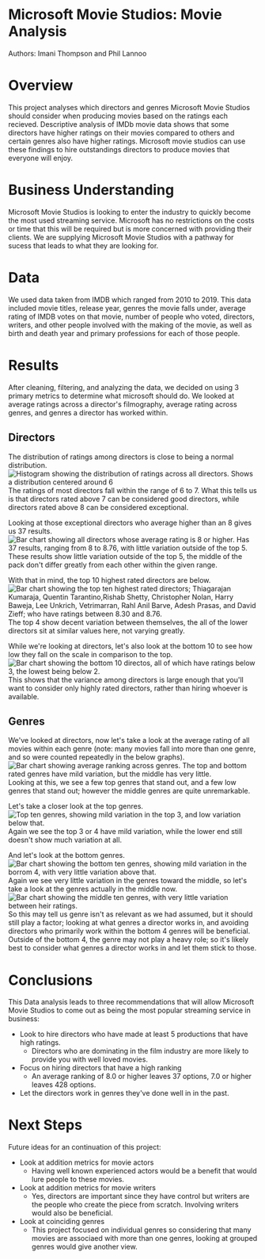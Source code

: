 # Microsoft Movie Studios: Movie Analysis
Authors: Imani Thompson and Phil Lannoo 
# Overview
This project analyses which directors and genres Microsoft Movie Studios should consider when producing movies based on the ratings each recieved. Descriptive analysis of IMDb movie data shows that some directors have higher ratings on their movies compared to others and certain genres also have higher ratings. Microsoft movie studios can use these findings to hire outstandings directors to produce movies that everyone will enjoy.
# Business Understanding
Microsoft Movie Studios is looking to enter the industry to quickly become the most used streaming service. Microsoft has no restrictions on the costs or time that this will be required but is more concerned with providing their clients. We are supplying Microsoft Movie Studios with a pathway for sucess that leads to what they are looking for.
# Data 
We used data taken from IMDB which ranged from 2010 to 2019. This data included movie titles, release year, genres the movie falls under, average rating of IMDB votes on that movie, number of people who voted, directors, writers, and other people involved with the making of the movie, as well as birth and death year and primary professions for each of those people.
# Results
After cleaning, filtering, and analyzing the data, we decided on using 3 primary metrics to determine what microsoft should do. We looked at average ratings across a director's filmography, average rating across genres, and genres a director has worked within.
## Directors
The distribution of ratings among directors is close to being a normal distribution.
![Histogram showing the distribution of ratings across all directors. Shows a distribution centered around 6](Images/DirectorHist.png)
The ratings of most directors fall within the range of 6 to 7. What this tells us is that directors rated above 7 can be considered good directors, while directors rated above 8 can be considered exceptional.

Looking at those exceptional directors who average higher than an 8 gives us 37 results.
![Bar chart showing all directors whose average rating is 8 or higher. Has 37 results, ranging from 8 to 8.76, with little variation outside of the top 5.](Images/TopDirectorRatings.png)
These results show little variation outside of the top 5, the middle of the pack don't differ greatly from each other within the given range.

With that in mind, the top 10 highest rated directors are below.
![Bar chart showing the top ten highest rated directors; Thiagarajan Kumaraja, Quentin Tarantino,Rishab Shetty, Christopher Nolan, Harry Baweja, Lee Unkrich, Vetrimarran, Rahl Anil Barve, Adesh Prasas, and David Zieff; who have ratings between 8.30 and 8.76.](Images/TopTenDirectors.png)
The top 4 show decent variation between themselves, the all of the lower directors sit at similar values here, not varying greatly.

While we're looking at directors, let's also look at the bottom 10 to see how low they fall on the scale in comparison to the top.
![Bar chart showing the bottom 10 directos, all of which have ratings below 3, the lowest being below 2.](Images/BottomTenDirectors.png)
This shows that the variance among directors is large enough that you'll want to consider only highly rated directors, rather than hiring whoever is available.

## Genres
We've looked at directors, now let's take a look at the average rating of all movies within each genre (note: many movies fall into more than one genre, and so were counted repeatedly in the below graphs).
![Bar chart showing average ranking across genres. The top and bottom rated genres have mild variation, but the middle has very little.](Images/AllGenreRating.png)
Looking at this, we see a few top genres that stand out, and a few low genres that stand out; however the middle genres are quite unremarkable.

Let's take a closer look at the top genres.
![Top ten genres, showing mild variation in the top 3, and low variation below that.](Images/TopTenGenreRating.png)
Again we see the top 3 or 4 have mild variation, while the lower end still doesn't show much variation at all.

And let's look at the bottom genres.
![Bar chart showing the bottom ten genres, showing mild variation in the borrom 4, with very little variation above that.](Images/BottomTenGenreRating.png)
Again we see very little variation in the genres toward the middle, so let's take a look at the genres actually in the middle now.
![Bar chart showing the middle ten genres, with very little variation between heir ratings.](Images/MiddleTenDirectors.png)
So this may tell us genre isn't as relevant as we had assumed, but it should still play a factor; looking at what genres a director works in, and avoiding directors who primarily work within the bottom 4 genres will be beneficial. Outside of the bottom 4, the genre may not play a heavy role; so it's likely best to consider what genres a director works in and let them stick to those.
# Conclusions
This Data analysis leads to three recommendations that will allow Microsoft Movie Studios to come out as being the most popular streaming service in business:
- Look to hire directors who have made at least 5 productions that have high ratings.
    - Directors who are dominating in the film industry are more likely to provide you with well loved movies.
- Focus on hiring directors that have a high ranking
    - An average ranking of 8.0 or higher leaves 37 options, 7.0 or higher leaves 428 options.
- Let the directors work in genres they've done well in in the past.

# Next Steps
Future ideas for an continuation of this project:
- Look at addition metrics for movie actors 
    - Having well known experienced actors would be a benefit that would lure people to these movies.
- Look at addition metrics for movie writers
    - Yes, directors are important since they have control but writers are the people who create the piece from scratch. Involving writers would also be beneficial.
- Look at coinciding genres
    - This project focused on individual genres so considering that many movies are associaed with more than one genres, looking at grouped genres would give another view. 